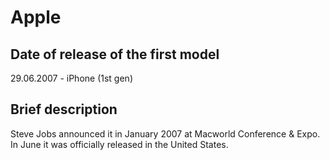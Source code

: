 # Apple

## Date of release of the first model
29.06.2007 - iPhone (1st gen)

## Brief description
Steve Jobs announced it in January 2007 at Macworld Conference & Expo. In June it was officially released in the United States.
